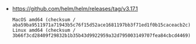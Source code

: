 - https://github.com/helm/helm/releases/tag/v3.17.1

  ```plain
  MacOS amd64 (checksum / aba59ba9511971a71943b5c76f15d52ace1681197bb3f71ed1f0b15caceacb2c)
  Linux amd64 (checksum / 3b66f3cd28409f29832b1b35b43d9922959a32d795003149707fea84cbcd4469)
  ```
